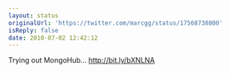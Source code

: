 ```yaml
---
layout: status
originalUrl: 'https://twitter.com/marcgg/status/17568738800'
isReply: false
date: 2010-07-02 12:42:12
---
```


Trying out MongoHub... http://bit.ly/bXNLNA

